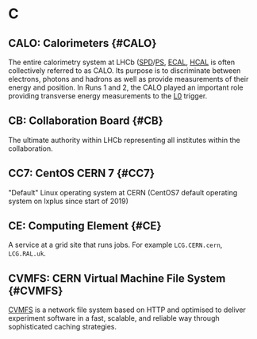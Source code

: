 # C

## CALO: Calorimeters {#CALO}

The entire calorimetry system at LHCb ([SPD](s.md#SPD)/[PS](p.md#PS), [ECAL](e.md#ECAL), [HCAL](h.md#HCAL) is often collectively referred to as CALO.
Its purpose is to discriminate between electrons, photons and hadrons as well as provide measurements of their energy and position.
In Runs 1 and 2, the CALO played an important role providing transverse energy measurements to the [L0](l.md#L0) trigger.

## CB: Collaboration Board {#CB}

The ultimate authority within LHCb representing all institutes within the collaboration.

## CC7: CentOS CERN 7 {#CC7}

"Default" Linux operating system at CERN (CentOS7 default operating system on lxplus since start of 2019)

## CE: Computing Element {#CE}

A service at a grid site that runs jobs. For example `LCG.CERN.cern`, `LCG.RAL.uk`.

## CVMFS: CERN Virtual Machine File System {#CVMFS}

[CVMFS](https://cernvm.cern.ch/portal/filesystem) is a network file system based on HTTP and optimised to deliver experiment software
in a fast, scalable, and reliable way through sophisticated caching strategies.

